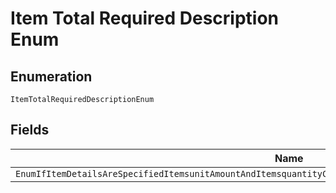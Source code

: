
# Item Total Required Description Enum

## Enumeration

`ItemTotalRequiredDescriptionEnum`

## Fields

| Name |
|  --- |
| `EnumIfItemDetailsAreSpecifiedItemsunitAmountAndItemsquantityCorrespondingAmountbreakdownitemTotalIsRequired` |

